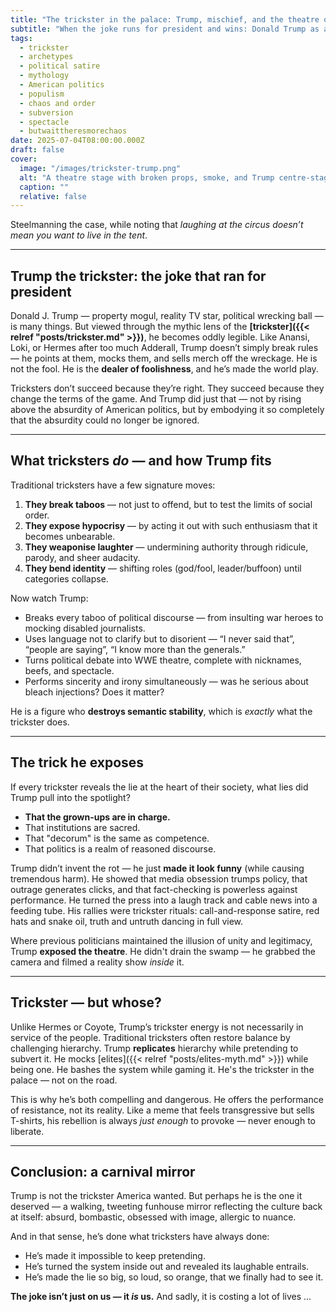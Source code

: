 ```yaml
---
title: "The trickster in the palace: Trump, mischief, and the theatre of power"
subtitle: "When the joke runs for president and wins: Donald Trump as archetypal saboteur of political reality"
tags:
  - trickster
  - archetypes
  - political satire
  - mythology
  - American politics
  - populism
  - chaos and order
  - subversion
  - spectacle
  - butwaittheresmorechaos
date: 2025-07-04T08:00:00.000Z
draft: false
cover:
  image: "/images/trickster-trump.png"
  alt: "A theatre stage with broken props, smoke, and Trump centre-stage pulling back a curtain to reveal a void marked 'Truth'" 
  caption: ""
  relative: false
---
```


Steelmanning the case, while noting that *laughing at the circus doesn’t mean you want to live in the tent*.

---

## Trump the trickster: the joke that ran for president

Donald J. Trump — property mogul, reality TV star, political wrecking ball — is many things. But viewed through the mythic lens of the **[trickster]({{< relref "posts/trickster.md" >}})**, he becomes oddly legible. Like Anansi, Loki, or Hermes after too much Adderall, Trump doesn’t simply break rules — he points at them, mocks them, and sells merch off the wreckage. He is not the fool. He is the **dealer of foolishness**, and he’s made the world play.

Tricksters don’t succeed because they’re right. They succeed because they change the terms of the game. And Trump did just that — not by rising above the absurdity of American politics, but by embodying it so completely that the absurdity could no longer be ignored.

---

## What tricksters *do* — and how Trump fits

Traditional tricksters have a few signature moves:

1. **They break taboos** — not just to offend, but to test the limits of social order.
2. **They expose hypocrisy** — by acting it out with such enthusiasm that it becomes unbearable.
3. **They weaponise laughter** — undermining authority through ridicule, parody, and sheer audacity.
4. **They bend identity** — shifting roles (god/fool, leader/buffoon) until categories collapse.

Now watch Trump:

* Breaks every taboo of political discourse — from insulting war heroes to mocking disabled journalists.
* Uses language not to clarify but to disorient — “I never said that”, “people are saying”, “I know more than the generals.”
* Turns political debate into WWE theatre, complete with nicknames, beefs, and spectacle.
* Performs sincerity and irony simultaneously — was he serious about bleach injections? Does it matter?

He is a figure who **destroys semantic stability**, which is *exactly* what the trickster does.

---

## The trick he exposes

If every trickster reveals the lie at the heart of their society, what lies did Trump pull into the spotlight?

- **That the grown-ups are in charge.**
- That institutions are sacred.
- That "decorum" is the same as competence.
- That politics is a realm of reasoned discourse.

Trump didn’t invent the rot — he just **made it look funny** (while causing tremendous harm). He showed that media obsession trumps policy, that outrage generates clicks, and that fact-checking is powerless against performance. He turned the press into a laugh track and cable news into a feeding tube. His rallies were trickster rituals: call-and-response satire, red hats and snake oil, truth and untruth dancing in full view.

Where previous politicians maintained the illusion of unity and legitimacy, Trump **exposed the theatre**. He didn't drain the swamp — he grabbed the camera and filmed a reality show *inside* it.

---

## Trickster — but whose?

Unlike Hermes or Coyote, Trump’s trickster energy is not necessarily in service of the people. Traditional tricksters often restore balance by challenging hierarchy. Trump **replicates** hierarchy while pretending to subvert it. He mocks [elites]({{< relref "posts/elites-myth.md" >}}) while being one. He bashes the system while gaming it. He's the trickster in the palace — not on the road.

This is why he’s both compelling and dangerous. He offers the performance of resistance, not its reality. Like a meme that feels transgressive but sells T-shirts, his rebellion is always *just enough* to provoke — never enough to liberate.

---

## Conclusion: a carnival mirror

Trump is not the trickster America wanted. But perhaps he is the one it deserved — a walking, tweeting funhouse mirror reflecting the culture back at itself: absurd, bombastic, obsessed with image, allergic to nuance.

And in that sense, he’s done what tricksters have always done:

* He’s made it impossible to keep pretending.
* He’s turned the system inside out and revealed its laughable entrails.
* He’s made the lie so big, so loud, so orange, that we finally had to see it.

**The joke isn’t just on us — it *is* us.** And sadly, it is costing a lot of lives ...
